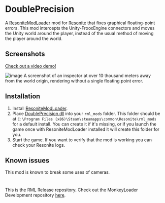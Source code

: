 # DoublePrecision

A [ResoniteModLoader](https://github.com/resonite-modding-group/ResoniteModLoader) mod for [Resonite](https://resonite.com/) that fixes graphical floating-point errors.
This mod intercepts the Unity-FrooxEngine connectors and moves the Unity world around the player, instead of the usual method of moving the player around the world.


## Screenshots
[Check out a video demo!](https://www.youtube.com/watch?v=uc2fgfLM9WQ)


![image](https://github.com/user-attachments/assets/a3fb1433-b430-4560-b060-bdf6e13524b4)
A screenshot of an inspector at over 10 thousand meters away from the world origin, rendering without a single floating point error.

## Installation
1. Install [ResoniteModLoader](https://github.com/resonite-modding-group/ResoniteModLoader).
1. Place [DoublePrecision.dll](https://github.com/YourGithubUsername/YourModRepoName/releases/latest/download/DoublePrecision.dll) into your `rml_mods` folder. This folder should be at `C:\Program Files (x86)\Steam\steamapps\common\Resonite\rml_mods` for a default install. You can create it if it's missing, or if you launch the game once with ResoniteModLoader installed it will create this folder for you.
1. Start the game. If you want to verify that the mod is working you can check your Resonite logs.

## Known issues
This mod is known to break some uses of cameras.

#
This is the RML Release repository. Check out the MonkeyLoader Development repository [here](https://github.com/AwesomeTornado/Resonite-DoublePrecision).
